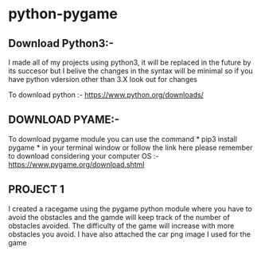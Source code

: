 # python-pygame

## Download Python3:-
I made all of my projects using python3, it will be replaced in the future by its succesor but I belive the changes in the syntax will be minimal so if you have python vdersion other than 3.X look out for changes

To download python :- https://www.python.org/downloads/

## DOWNLOAD PYAME:-
To download pygame module you can use the command * pip3 install pygame * in your terminal window
or follow the link here please remember to download considering your computer OS :-https://www.pygame.org/download.shtml

## PROJECT 1

I created a racegame using the pygame python module where you have to avoid the obstacles and the gamde will keep track of the number of obstacles avoided. The difficulty of the game will increase with more obstacles you avoid. I have also attached the car png image I used for the game
